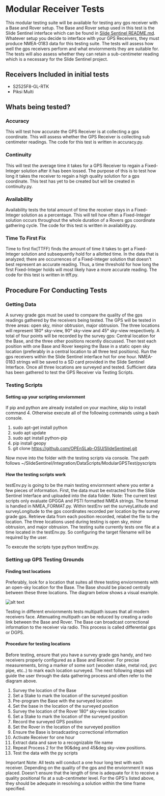 # Modular Receiver Tests
This modular testing suite will be available for testing any gps receiver with a Base and Rover setup. The Base and Rover setup used in this test is the Slide Sentinel interface which can be found in [Slide Sentinel README.md](https://github.com/OPEnSLab-OSU/SlideSentinel/blob/TheRealReadingGPSData/README.md). Whatever setup you decide to interface with your GPS Receivers, they must produce NMEA-0183 data for this testing suite. The tests will assess how well the gps receivers perform and what enviornments they are suitable for. The tests will also assess whether they can retain a sub-centimeter reading which is a necessary for the Slide Sentinel project. 

## Receivers Included in initial tests	
* S2525F8-GL-RTK
* Piksi Multi 

## Whats being tested?
### Accuracy
This will test how accurate the GPS Receiver is at collecting a gps coordinate. This will assess whether the GPS Receiver is collecting sub centimeter readings. The code for this test is written in accuracy.py.
### Continuity
This will test the average time it takes for a GPS Receiver to regain a Fixed-Integer solution after it has been lossed. The purpose of this is to test how long it takes the receiver to regain a high quality solution for a gps coordinate. This test has yet to be created but will be created in continuity.py.
### Availability
Availability tests the total amount of time the receiver stays in a Fixed-Integer solution as a percentage. This will tell how often a Fixed-Integer solution occurs throughout the whole duration of a Rovers gps coordinate gathering cycle. The code for this test is written in availability.py.
### Time To First Fix 
Time to first fix(TTFF) finds the amount of time it takes to get a Fixed-Integer solution and subsequently hold for a allotted time. In the data that is analyzed; there are occurrences of a Fixed-Integer solution that doesn't best represent an accurate reading. Thus, a time threshold for how long the first Fixed-Integer holds will most likely have a more accurate reading. The code for this test is written in ttff.py. 
## Procedure For Conducting Tests
### Getting Data
A survey grade gps must be used to compare the quality of the gps readings gathered by the receivers being tested. The GPS will be tested in three areas: open sky, minor obtrusion, major obtrusion. The three locations will represent 180&deg; sky-view, 90&deg; sky-view and 45&deg; sky-view respectively. A total of four points will be recorded by the survey gps: Central location for the Base, and the three other positions recently discussed. Then test each position with one Base and Rover keeping the Base in a static open sky location (preferably in a central location to all three test positions). Run the gps receivers within the Slide Sentinel interface hot for one hour. NMEA-0183 strings will be saved to a SD card provided in the Slide Sentinel Interface. Once all three locations are surveyed and tested. Sufficient data has been gathered to test the GPS Receiver via Testing Scripts.
### Testing Scripts
#### Setting up your scripting enviornment
If pip and python are already installed on your machine, skip to install command 4. Otherwise execute all of the following commands using a bash console. 
1. sudo apt-get install python
1. sudo apt update
1. sudo apt install python-pip
1. pip install geopy
1. git clone https://github.com/OPEnSLab-OSU/SlideSentinel.git </br>

Now move into the folder with the testing scripts via console. The path follows ~/SlideSentinel/Integration/DataScripts/ModularGPSTest/pyscripts 
#### How the testing scripts work
testEnv.py is going to be the main testing enviornment where you enter a few pieces of information. First, the data must be extracted from the Slide Sentinel Interface and uploaded into the data folder. Note: The current test scripts only evaluate GPGGA and PSTI formatted NMEA strings. The format is handled in NMEA_FORMAT.py. Within testEnv set the surveyLatitude and surveyLongitude to the gps coordinates recorded per location by the survey grade gps. Retrieve data from each position recorded, relabel the file to the location. The three locations used during testing is open sky, minor obtrusion, and major obtrusion. The testing suite currently tests one file at a time located in the testEnv.py. So configuring the target filename will be required by the user. 

To execute the scripts type python testEnv.py. 
### Setting up GPS Testing Grounds
#### Finding test locations
Preferably, look for a location that suites all three testing enviornments with an open-sky location for the Base. The Base should be placed centrally between these three locations. The diagram below shows a visual example.  

![alt text](https://github.com/OPEnSLab-OSU/SlideSentinel/blob/TheRealReadingGPSData/Documentation/images/fieldDiagram.PNG)

Testing in different enviornments tests multipath issues that all modern receivers face. Attenuating multipath can be reduced by creating a radio link between the Base and Rover. The Base can broadcast correctional information to the receiver via radio. This process is called differential gps or DGPS. 
#### Procedure for testing locations 
Before testing, ensure that you have a survey grade gps handy, and two receivers properly configured as a Base and Receiver. For precise measurements, bring a marker of some sort (wooden stake, metal rod, pvc pipe, etc..) to mark each location surveyed. The next following steps will guide the user through the data gathering process and often refer to the diagram above. 
1. Survey the location of the Base
  1. Set a Stake to mark the location of the surveyed position
  2. Pre-program the Base with the surveyed location
  3. Set the base in the location of the surveyed position 
2. Survey the location of the Rover 180&deg; sky-view location
  1. Set a Stake to mark the location of the surveyed position
  2. Record the surveyed GPS position
  3. Set the Rover in the location of the surveyed position
  4. Ensure the Base is broadcasting correctional information
  5. Activate Receiver for one hour 
  6. Extract data and save to a recognizable file name
3. Repeat Process 2 for the 90&deg and 45&deg sky-view positions.
4. Test the data with the py scripts

Important Note: All tests will conduct a one hour long test with each receiver. Depending on the quality of the gps and the enviornment it was placed. Doesn't ensure that the length of time is adequate for it to receive a quality positional fix at a sub-centimeter level. For the GPS's listed above, they should be adequate in resolving a solution within the time frame specified.

